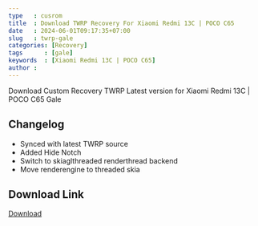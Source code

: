 ```yaml
---
type   : cusrom
title  : Download TWRP Recovery For Xiaomi Redmi 13C | POCO C65
date   : 2024-06-01T09:17:35+07:00
slug   : twrp-gale
categories: [Recovery]
tags      : [gale]
keywords  : [Xiaomi Redmi 13C | POCO C65]
author :
---
```


Download Custom Recovery TWRP Latest version for Xiaomi Redmi 13C | POCO C65 Gale 

## Changelog
- Synced with latest TWRP source
- Added Hide Notch
- Switch to skiaglthreaded renderthread backend
- Move renderengine to threaded skia

## Download Link
[Download](https://t.me/gudang_gust/28)

